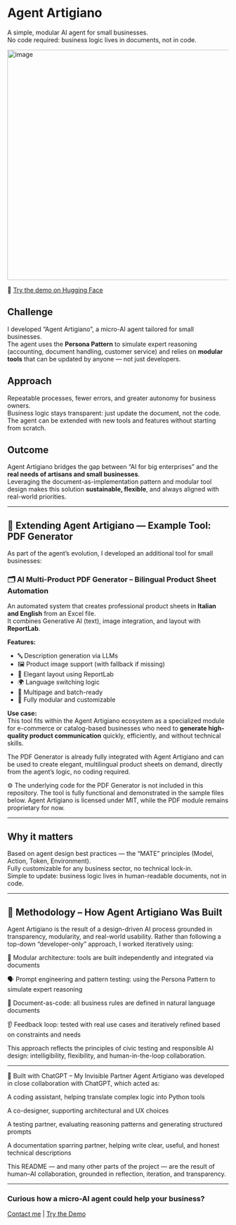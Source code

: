 # Agent Artigiano
A simple, modular AI agent for small businesses.  
No code required: business logic lives in documents, not in code.

<img width="744" height="524" alt="image" src="https://github.com/user-attachments/assets/86c537d3-678e-4426-b7e1-53877fdbe957" />

🔗 [Try the demo on Hugging Face](https://huggingface.co/spaces/virginialevy/artigiano-smart)


## Challenge  
I developed “Agent Artigiano”, a micro-AI agent tailored for small businesses.  
The agent uses the **Persona Pattern** to simulate expert reasoning (accounting, document handling, customer service) and relies on **modular tools** that can be updated by anyone — not just developers.

## Approach  
Repeatable processes, fewer errors, and greater autonomy for business owners.  
Business logic stays transparent: just update the document, not the code.  
The agent can be extended with new tools and features without starting from scratch.

## Outcome  
Agent Artigiano bridges the gap between “AI for big enterprises” and the **real needs of artisans and small businesses**.  
Leveraging the document-as-implementation pattern and modular tool design makes this solution **sustainable, flexible**, and always aligned with real-world priorities.

---

## 🔧 Extending Agent Artigiano — Example Tool: PDF Generator  
As part of the agent’s evolution, I developed an additional tool for small businesses:  

### 🗂️ AI Multi-Product PDF Generator – Bilingual Product Sheet Automation  
An automated system that creates professional product sheets in **Italian and English** from an Excel file.  
It combines Generative AI (text), image integration, and layout with **ReportLab**.

**Features:**
- 🔤 Description generation via LLMs  
- 🖼️ Product image support (with fallback if missing)  
- 🧾 Elegant layout using ReportLab  
- 🌍 Language switching logic  
- 📄 Multipage and batch-ready  
- 🧩 Fully modular and customizable  

**Use case:**  
This tool fits within the Agent Artigiano ecosystem as a specialized module for e-commerce or catalog-based businesses who need to **generate high-quality product communication** quickly, efficiently, and without technical skills.

The PDF Generator is already fully integrated with Agent Artigiano and can be used to create elegant, multilingual product sheets on demand, directly from the agent’s logic, no coding required.

⚙️ The underlying code for the PDF Generator is not included in this repository.
The tool is fully functional and demonstrated in the sample files below.
Agent Artigiano is licensed under MIT, while the PDF module remains proprietary for now.

---

## Why it matters  
Based on agent design best practices — the “MATE” principles (Model, Action, Token, Environment).  
Fully customizable for any business sector, no technical lock-in.  
Simple to update: business logic lives in human-readable documents, not in code.

---

## 🧭 Methodology – How Agent Artigiano Was Built
Agent Artigiano is the result of a design-driven AI process grounded in transparency, modularity, and real-world usability.
Rather than following a top-down “developer-only” approach, I worked iteratively using:

🧩 Modular architecture: tools are built independently and integrated via documents

🗣️ Prompt engineering and pattern testing: using the Persona Pattern to simulate expert reasoning

📄 Document-as-code: all business rules are defined in natural language documents

👂 Feedback loop: tested with real use cases and iteratively refined based on constraints and needs

This approach reflects the principles of civic testing and responsible AI design: intelligibility, flexibility, and human-in-the-loop collaboration.

---

🤖 Built with ChatGPT – My Invisible Partner
Agent Artigiano was developed in close collaboration with ChatGPT, which acted as:

A coding assistant, helping translate complex logic into Python tools

A co-designer, supporting architectural and UX choices

A testing partner, evaluating reasoning patterns and generating structured prompts

A documentation sparring partner, helping write clear, useful, and honest technical descriptions

This README — and many other parts of the project — are the result of human–AI collaboration, grounded in reflection, iteration, and transparency.

---

### Curious how a micro-AI agent could help your business?  
[Contact me](https://www.linkedin.com/in/virginia-levy-abulafia/) | [Try the Demo](https://huggingface.co/spaces/virginialevy/artigiano-smart)
